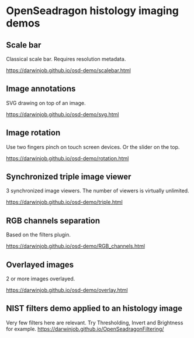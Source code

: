 # OpenSeadragon histology imaging demos
## Scale bar
Classical scale bar. Requires resolution metadata.

https://darwinjob.github.io/osd-demo/scalebar.html
## Image annotations
SVG drawing on top of an image. 

https://darwinjob.github.io/osd-demo/svg.html
## Image rotation
Use two fingers pinch on touch screen devices. Or the slider on the top.

https://darwinjob.github.io/osd-demo/rotation.html
## Synchronized triple image viewer
3 synchronized image viewers. The number of viewers is virtually unlimited. 

https://darwinjob.github.io/osd-demo/triple.html
## RGB channels separation
Based on the filters plugin.

https://darwinjob.github.io/osd-demo/RGB_channels.html
## Overlayed images
2 or more images overlayed. 

https://darwinjob.github.io/osd-demo/overlay.html
## NIST filters demo applied to an histology image
Very few filters here are relevant. Try Thresholding, Invert and Brightness for example.
https://darwinjob.github.io/OpenSeadragonFiltering/
